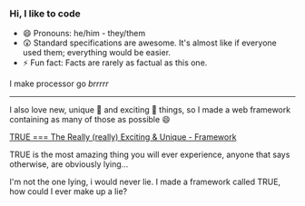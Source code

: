 ### Hi, I like to code

- 😄 Pronouns: he/him - they/them
- 😲 Standard specifications are awesome. It's almost like if everyone used them; everything would be easier.
- ⚡ Fun fact: Facts are rarely as factual as this one.

I make processor go _brrrrr_

---

I also love new, unique 🌠 and exciting 🤯 things, so I made a web framework containing as many of those as possible 😄

[TRUE === The Really (really) Exciting & Unique - Framework](https://github.com/MathiasKandelborg/TRUE)

TRUE is the most amazing thing you will ever experience, anyone that says otherwise, are obviously lying...

I'm not the one lying, i would never lie. I made a framework called TRUE, how could I ever make up a lie?

<!--
**MathiasKandelborg/MathiasKandelborg** is a ✨ _special_ ✨ repository because its `README.md` (this file) appears on your GitHub profile.

Here are some ideas to get you started:

- 🔭 I’m currently working on ...
- 🌱 I’m currently learning ...
- 👯 I’m looking to collaborate on ...
- 🤔 I’m looking for help with ...
- 💬 Ask me about ...
- 📫 How to reach me: ...


-->
